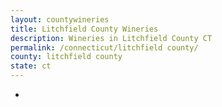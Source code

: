 ```yaml
---
layout: countywineries
title: Litchfield County Wineries
description: Wineries in Litchfield County CT
permalink: /connecticut/litchfield county/
county: litchfield county
state: ct
---
```

-
